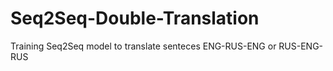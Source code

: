 # Seq2Seq-Double-Translation
Training Seq2Seq model to translate senteces ENG-RUS-ENG or RUS-ENG-RUS
